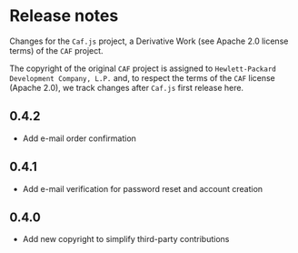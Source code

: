 # Release notes

Changes for the `Caf.js` project, a Derivative Work (see Apache 2.0 license terms) of the `CAF` project.

The  copyright of the original `CAF` project is assigned to `Hewlett-Packard Development Company, L.P.` and, to respect the terms of the `CAF` license (Apache 2.0), we track changes after `Caf.js` first release here.

## 0.4.2
 - Add e-mail order confirmation

## 0.4.1
 - Add e-mail verification for password reset and account creation

## 0.4.0
 - Add new copyright to simplify third-party contributions
